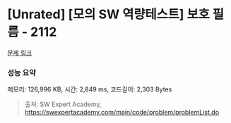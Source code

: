 # [Unrated] [모의 SW 역량테스트] 보호 필름 - 2112 

[문제 링크](https://swexpertacademy.com/main/code/problem/problemDetail.do?contestProbId=AV5V1SYKAaUDFAWu) 

### 성능 요약

메모리: 126,996 KB, 시간: 2,849 ms, 코드길이: 2,303 Bytes



> 출처: SW Expert Academy, https://swexpertacademy.com/main/code/problem/problemList.do